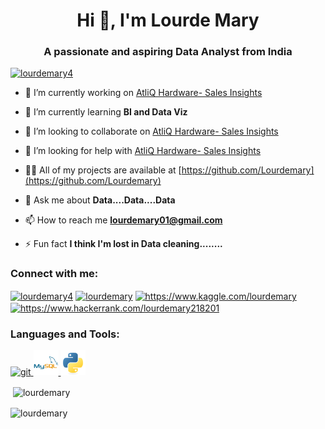 <h1 align="center">Hi 👋, I'm Lourde Mary</h1>
<h3 align="center">A passionate and aspiring Data Analyst from India</h3>

<p align="left"> <a href="https://twitter.com/datanomadd" target="blank"><img src="https://img.shields.io/twitter/follow/lourdemary4?logo=twitter&style=for-the-badge" alt="lourdemary4" /></a> </p>

- 🔭 I’m currently working on [AtliQ Hardware- Sales Insights](https://github.com/Lourdemary/Sales_insights)

- 🌱 I’m currently learning **BI and Data Viz**

- 👯 I’m looking to collaborate on [AtliQ Hardware- Sales Insights](https://github.com/Lourdemary/Sales_insights)

- 🤝 I’m looking for help with [AtliQ Hardware- Sales Insights](https://github.com/Lourdemary/Sales_insights)

- 👨‍💻 All of my projects are available at [https://github.com/Lourdemary](https://github.com/Lourdemary)

- 💬 Ask me about **Data....Data....Data**

- 📫 How to reach me **lourdemary01@gmail.com**

- ⚡ Fun fact **I think I'm lost in Data cleaning........**

<h3 align="left">Connect with me:</h3>
<p align="left">
<a href="https://twitter.com/datanomadd" target="blank"><img align="center" src="https://raw.githubusercontent.com/rahuldkjain/github-profile-readme-generator/master/src/images/icons/Social/twitter.svg" alt="lourdemary4" height="30" width="40" /></a>
<a href="https://linkedin.com/in/lourdemary" target="blank"><img align="center" src="https://raw.githubusercontent.com/rahuldkjain/github-profile-readme-generator/master/src/images/icons/Social/linked-in-alt.svg" alt="lourdemary" height="30" width="40" /></a>
<a href="https://kaggle.com/https://www.kaggle.com/lourdemary" target="blank"><img align="center" src="https://raw.githubusercontent.com/rahuldkjain/github-profile-readme-generator/master/src/images/icons/Social/kaggle.svg" alt="https://www.kaggle.com/lourdemary" height="30" width="40" /></a>
<a href="https://www.hackerrank.com/https://www.hackerrank.com/lourdemary218201" target="blank"><img align="center" src="https://raw.githubusercontent.com/rahuldkjain/github-profile-readme-generator/master/src/images/icons/Social/hackerrank.svg" alt="https://www.hackerrank.com/lourdemary218201" height="30" width="40" /></a>
</p>

<h3 align="left">Languages and Tools:</h3>
<p align="left"> <a href="https://git-scm.com/" target="_blank" rel="noreferrer"> <img src="https://www.vectorlogo.zone/logos/git-scm/git-scm-icon.svg" alt="git" width="40" height="40"/> </a> <a href="https://www.mysql.com/" target="_blank" rel="noreferrer"> <img src="https://raw.githubusercontent.com/devicons/devicon/master/icons/mysql/mysql-original-wordmark.svg" alt="mysql" width="40" height="40"/> </a> <a href="https://www.python.org" target="_blank" rel="noreferrer"> <img src="https://raw.githubusercontent.com/devicons/devicon/master/icons/python/python-original.svg" alt="python" width="40" height="40"/> </a> </p>

<p>&nbsp;<img align="center" src="https://github-readme-stats.vercel.app/api?username=lourdemary&show_icons=true&locale=en" alt="lourdemary" /></p>

<p><img align="center" src="https://github-readme-streak-stats.herokuapp.com/?user=lourdemary&" alt="lourdemary" /></p>
